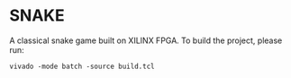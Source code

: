 # SNAKE
A classical snake game built on XILINX FPGA.
To build the project, please run:
```
vivado -mode batch -source build.tcl
```

